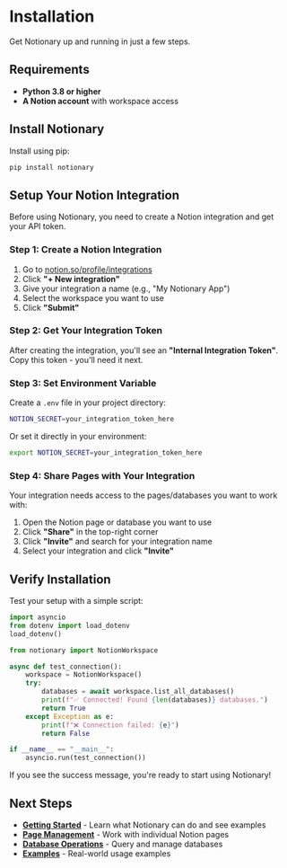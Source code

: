 # Installation

Get Notionary up and running in just a few steps.

## Requirements

- **Python 3.8 or higher**
- **A Notion account** with workspace access

## Install Notionary

Install using pip:

```bash
pip install notionary
```

## Setup Your Notion Integration

Before using Notionary, you need to create a Notion integration and get your API token.

### Step 1: Create a Notion Integration

1. Go to [notion.so/profile/integrations](https://notion.so/profile/integrations)
2. Click **"+ New integration"**
3. Give your integration a name (e.g., "My Notionary App")
4. Select the workspace you want to use
5. Click **"Submit"**

### Step 2: Get Your Integration Token

After creating the integration, you'll see an **"Internal Integration Token"**. Copy this token - you'll need it next.

### Step 3: Set Environment Variable

Create a `.env` file in your project directory:

```bash
NOTION_SECRET=your_integration_token_here
```

Or set it directly in your environment:

```bash
export NOTION_SECRET=your_integration_token_here
```

### Step 4: Share Pages with Your Integration

Your integration needs access to the pages/databases you want to work with:

1. Open the Notion page or database you want to use
2. Click **"Share"** in the top-right corner
3. Click **"Invite"** and search for your integration name
4. Select your integration and click **"Invite"**

## Verify Installation

Test your setup with a simple script:

```python
import asyncio
from dotenv import load_dotenv
load_dotenv()

from notionary import NotionWorkspace

async def test_connection():
    workspace = NotionWorkspace()
    try:
        databases = await workspace.list_all_databases()
        print(f"✅ Connected! Found {len(databases)} databases.")
        return True
    except Exception as e:
        print(f"❌ Connection failed: {e}")
        return False

if __name__ == "__main__":
    asyncio.run(test_connection())
```

If you see the success message, you're ready to start using Notionary!

## Next Steps

- **[Getting Started](index.md)** - Learn what Notionary can do and see examples
- **[Page Management](../page/index.md)** - Work with individual Notion pages
- **[Database Operations](../database/index.md)** - Query and manage databases
- **[Examples](../../examples/)** - Real-world usage examples
